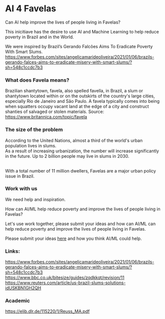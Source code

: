 # AI 4 Favelas 

Can AI help improve the lives of people living in Favelas? 

This inicitiave has the desire to use AI and Machine Learning to help reduce poverty in Brazil and in the World. 

We were inspired by Brazil’s Gerando Falcões Aims To Eradicate Poverty With Smart Slums.
https://www.forbes.com/sites/angelicamarideoliveira/2021/01/06/brazils-gerando-falces-aims-to-eradicate-misery-with-smart-slums/?sh=548c1ccdc7b3

### What does Favela means?

Brazilian shantytown, favela, also spelled favella, in Brazil, a slum or shantytown located within or on the outskirts of the country's large cities, especially Rio de Janeiro and São Paulo. A favela typically comes into being when squatters occupy vacant land at the edge of a city and construct shanties of salvaged or stolen materials. Source: https://www.britannica.com/topic/favela

### The size of the problem

According to the United Nations, almost a third of the world's urban population lives in slums. <BR>
As a result of increasing urbanization, the number will increase significantly in the future. Up to 2 billion people may live in slums in 2030. <BR><BR>

With a total number of 11 million dwellers, Favelas are a major urban policy issue in Brazil.<BR>

  
### Work with us  

We need help and inspiration. <BR>

How can AI/ML help reduce poverty and improve the lives of people living in Favelas? <BR>

Let's use work together, please submit your ideas and how can AI/ML can help reduce poverty and improve the lives of people living in Favelas.<BR>
    
Please submit your ideas [here](https://github.com/caiomsouza/ai4favelas/issues/1) and how you think AI/ML could help. <BR>

### Links:
https://www.forbes.com/sites/angelicamarideoliveira/2021/01/06/brazils-gerando-falces-aims-to-eradicate-misery-with-smart-slums/?sh=548c1ccdc7b3 <BR>
https://www.bbc.co.uk/bitesize/guides/zqdkkqt/revision/11 <BR>
https://www.reuters.com/article/us-brazil-slums-solutions-idUSKBN1GH2QH <BR>

### Academic
https://elib.dlr.de/115220/1/Reuss_MA.pdf

